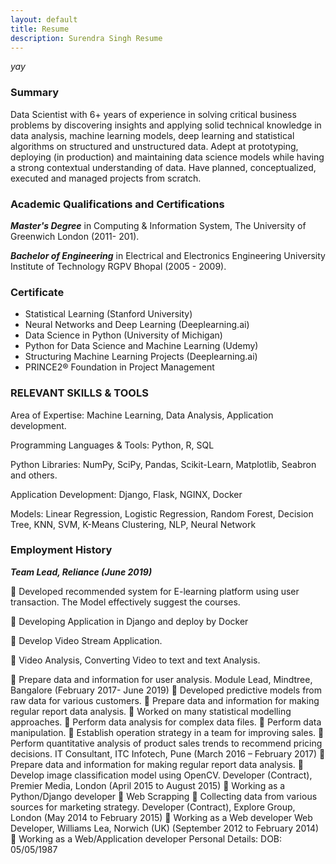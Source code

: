```yaml
---
layout: default
title: Resume
description: Surendra Singh Resume
---
```

_yay_

### Summary

Data Scientist with 6+ years of experience in solving critical business problems by discovering insights and applying
solid technical knowledge in data analysis, machine learning models, deep learning and statistical algorithms on
structured and unstructured data. Adept at prototyping, deploying (in production) and maintaining data science
models while having a strong contextual understanding of data. Have planned, conceptualized, executed and
managed projects from scratch.

### Academic Qualifications and Certifications

***Master's Degree*** in Computing & Information System, The University of Greenwich London (2011- 201).

***Bachelor of Engineering*** in Electrical and Electronics Engineering University Institute of Technology RGPV Bhopal (2005 - 2009). 

### Certificate

*   Statistical Learning (Stanford University)
*   Neural Networks and Deep Learning (Deeplearning.ai)
*   Data Science in Python (University of Michigan) 
*   Python for Data Science and Machine Learning (Udemy)
*   Structuring Machine Learning Projects (Deeplearning.ai)
*   PRINCE2® Foundation in Project Management 

### RELEVANT SKILLS & TOOLS

Area of Expertise: Machine Learning, Data Analysis, Application development.

Programming Languages & Tools: Python, R, SQL

Python Libraries: NumPy, SciPy, Pandas, Scikit-Learn, Matplotlib, Seabron and others.

Application Development: Django, Flask, NGINX, Docker

Models: Linear Regression, Logistic Regression, Random Forest, Decision Tree, KNN, SVM, K-Means Clustering, NLP, Neural Network

### Employment History

***Team Lead, Reliance (June 2019)*** 

 Developed recommended system for E-learning platform using user transaction. The Model effectively suggest the courses.

 Developing Application in Django and deploy by Docker

 Develop Video Stream Application.

 Video Analysis, Converting Video to text and text Analysis.

 Prepare data and information for user analysis.
Module Lead, Mindtree, Bangalore (February 2017- June 2019)
 Developed predictive models from raw data for various customers.
 Prepare data and information for making regular report data analysis.
 Worked on many statistical modelling approaches.
 Perform data analysis for complex data files.
 Perform data manipulation.
 Establish operation strategy in a team for improving sales.
 Perform quantitative analysis of product sales trends to recommend pricing decisions.
IT Consultant, ITC Infotech, Pune (March 2016 – February 2017)
 Prepare data and information for making regular report data analysis.
 Develop image classification model using OpenCV.
Developer (Contract), Premier Media, London (April 2015 to August 2015)
 Working as a Python/Django developer
 Web Scrapping
 Collecting data from various sources for marketing strategy.
Developer (Contract), Explore Group, London (May 2014 to February 2015)
 Working as a Web developer
Web Developer, Williams Lea, Norwich (UK) (September 2012 to February 2014)
 Working as a Web/Application developer
Personal Details:
DOB: 05/05/1987
